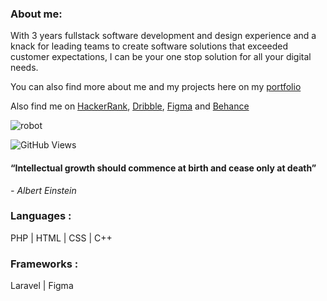### About me: 
With 3 years fullstack software development and design experience and a knack for leading teams to create software solutions that exceeded customer expectations, I can be your one stop solution for all your digital needs.

You can also find more about me and my projects here on my [portfolio](https://reza1198.netlify.app) 

Also find me on [HackerRank](https://www.hackerrank.com/h1910876),  [Dribble](https://www.dribbble.com/reza11981284128), [Figma](https://www.figma.com/@reza1198) and [Behance](https://www.behance.net/yourfavdev)

![robot](https://github.com/RezaAlHassan/RezaAlHassan/assets/24864973/d60669a9-60cb-4aa3-9d7d-1c15f2d36135)

![GitHub Views](https://komarev.com/ghpvc/?username=RezaAlHassan)

#### “Intellectual growth should commence at birth and cease only at death”
 <em> - Albert Einstein </em>

### Languages :
PHP | HTML | CSS | C++ 

### Frameworks :
Laravel | Figma 







